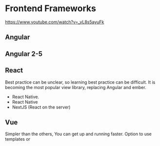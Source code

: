 Frontend Frameworks
===================


https://www.youtube.com/watch?v=_vL8s5ayuFk


Angular
-------



Angular 2-5
-----------








React
-----
Best practice can be unclear, so learning best practice can be difficult.
It is becoming the most popular view library, replacing Angular and ember.

 * React Native.
 * React Native
 * NextJS (React on the server)

Vue
---
Simpler than the others,
You can get up and running faster.
Option to use templates or 